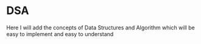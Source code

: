 # DSA
Here I will add the concepts of Data Structures and Algorithm which will be easy to implement and easy to understand

